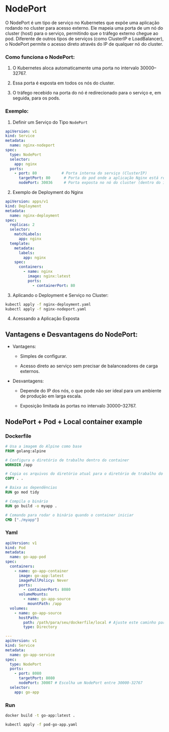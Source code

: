 # NodePort

O NodePort é um tipo de serviço no Kubernetes que expõe uma aplicação rodando no cluster para acesso externo. Ele mapeia uma porta de um nó do cluster (host) para o serviço, permitindo que o tráfego externo chegue ao pod. Diferente de outros tipos de serviços (como ClusterIP e LoadBalancer), o NodePort permite o acesso direto através do IP de qualquer nó do cluster.

### Como funciona o NodePort:

1. O Kubernetes aloca automaticamente uma porta no intervalo 30000–32767.

2. Essa porta é exposta em todos os nós do cluster.

3. O tráfego recebido na porta do nó é redirecionado para o serviço e, em seguida, para os pods.

### Exemplo:

1. Definir um Serviço do Tipo `NodePort`

```yaml
apiVersion: v1
kind: Service
metadata:
  name: nginx-nodeport
spec:
  type: NodePort
  selector:
    app: nginx
  ports:
    - port: 80           # Porta interna do serviço (ClusterIP)
      targetPort: 80      # Porta do pod onde a aplicação Nginx está rodando
      nodePort: 30036     # Porta exposta no nó do cluster (dentro do intervalo 30000-32767)
```

2. Exemplo de Deployment do Nginx

```yaml
apiVersion: apps/v1
kind: Deployment
metadata:
  name: nginx-deployment
spec:
  replicas: 2
  selector:
    matchLabels:
      app: nginx
  template:
    metadata:
      labels:
        app: nginx
    spec:
      containers:
        - name: nginx
          image: nginx:latest
          ports:
            - containerPort: 80
```

3. Aplicando o Deployment e Serviço no Cluster:

```bash
kubectl apply -f nginx-deployment.yaml
kubectl apply -f nginx-nodeport.yaml
```

4. Acessando a Aplicação Exposta

## Vantagens e Desvantagens do NodePort:

- Vantagens:
    - Simples de configurar.

    - Acesso direto ao serviço sem precisar de balanceadores de carga externos.

- Desvantagens:

    - Depende do IP dos nós, o que pode não ser ideal para um ambiente de produção em larga escala.

    - Exposição limitada às portas no intervalo 30000–32767.

## NodePort + Pod + Local container example

### Dockerfile

```Dockerfile
# Usa a imagem do Alpine como base
FROM golang:alpine

# Configura o diretório de trabalho dentro do container
WORKDIR /app

# Copia os arquivos do diretório atual para o diretório de trabalho do container
COPY . .

# Baixa as dependências
RUN go mod tidy

# Compila o binário
RUN go build -o myapp .

# Comando para rodar o binário quando o container iniciar
CMD ["./myapp"]
```

### Yaml

```yaml
apiVersion: v1
kind: Pod
metadata:
  name: go-app-pod
spec:
  containers:
    - name: go-app-container
      image: go-app:latest
      imagePullPolicy: Never
      ports:
        - containerPort: 8080
      volumeMounts:
        - name: go-app-source
          mountPath: /app
  volumes:
    - name: go-app-source
      hostPath:
        path: /path/para/seu/dockerfile/local # Ajuste este caminho para o local do seu código Go
        type: Directory

---
apiVersion: v1
kind: Service
metadata:
  name: go-app-service
spec:
  type: NodePort
  ports:
    - port: 8080
      targetPort: 8080
      nodePort: 30007 # Escolha um NodePort entre 30000-32767
  selector:
    app: go-app
```

### Run

```bash
docker build -t go-app:latest .
```

```bash
kubectl apply -f pod-go-app.yaml
```